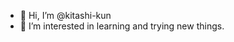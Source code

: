 - 👋 Hi, I’m @kitashi-kun
- 👀 I’m interested in learning and trying new things.


<!---
kitashi-kun/kitashi-kun is a ✨ special ✨ repository because its `README.md` (this file) appears on your GitHub profile.
You can click the Preview link to take a look at your changes.
--->
